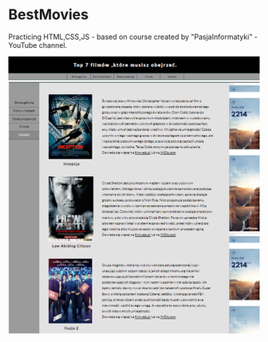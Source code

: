 # BestMovies
Practicing HTML,CSS,JS - based on course created by "PasjaInformatyki" - YouTube channel.


![PageUp](https://github.com/Kuba1618/BestMovies/blob/master/ReadmeJPG/pageUp.png)
![PageDown](https://github.com/Kuba1618/BestMovies/blob/master/ReadmeJPG/pageDown.png)
